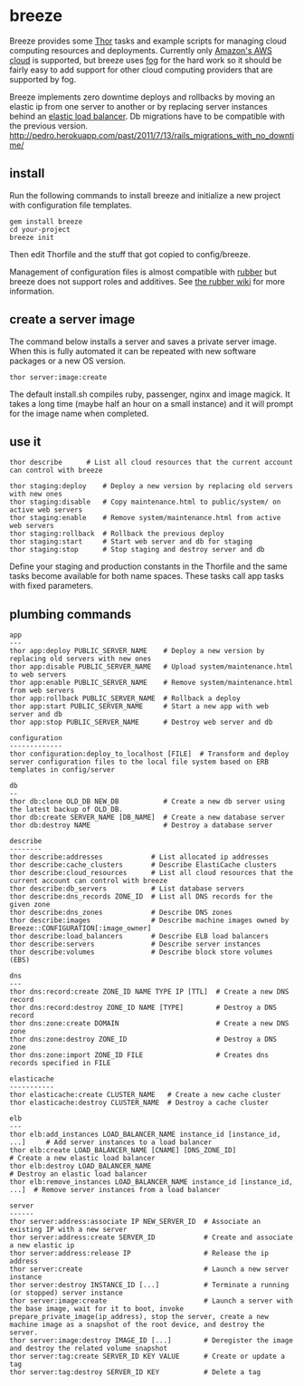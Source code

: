 # breeze

Breeze provides some [Thor](https://github.com/wycats/thor) tasks and example scripts for managing cloud computing resources
and deployments. Currently only [Amazon's AWS cloud](http://aws.amazon.com/) is supported, but breeze uses
[fog](https://github.com/geemus/fog) for the hard work so it should be fairly easy to add support for other cloud computing
providers that are supported by fog.

Breeze implements zero downtime deploys and rollbacks by moving an elastic ip from one server to another or by replacing
server instances behind an [elastic load balancer](http://aws.amazon.com/elasticloadbalancing). Db migrations have to be
compatible with the previous version. http://pedro.herokuapp.com/past/2011/7/13/rails_migrations_with_no_downtime/

## install

Run the following commands to install breeze and initialize a new project with configuration file templates.

    gem install breeze
    cd your-project
    breeze init

Then edit Thorfile and the stuff that got copied to config/breeze.

Management of configuration files is almost compatible with [rubber](https://github.com/wr0ngway/rubber)
but breeze does not support roles and additives. See [the rubber wiki](https://github.com/wr0ngway/rubber/wiki/Configuration)
for more information.

## create a server image

The command below installs a server and saves a private server image. When this is fully automated it can be
repeated with new software packages or a new OS version.

    thor server:image:create

The default install.sh compiles ruby, passenger, nginx and image magick. It takes a long time
(maybe half an hour on a small instance) and it will prompt for the image name when completed.

## use it

    thor describe      # List all cloud resources that the current account can control with breeze
    
    thor staging:deploy    # Deploy a new version by replacing old servers with new ones
    thor staging:disable   # Copy maintenance.html to public/system/ on active web servers
    thor staging:enable    # Remove system/maintenance.html from active web servers
    thor staging:rollback  # Rollback the previous deploy
    thor staging:start     # Start web server and db for staging
    thor staging:stop      # Stop staging and destroy server and db

Define your staging and production constants in the Thorfile and the same tasks become available for both name spaces.
These tasks call app tasks with fixed parameters.

## plumbing commands

    app
    ---
    thor app:deploy PUBLIC_SERVER_NAME    # Deploy a new version by replacing old servers with new ones
    thor app:disable PUBLIC_SERVER_NAME   # Upload system/maintenance.html to web servers
    thor app:enable PUBLIC_SERVER_NAME    # Remove system/maintenance.html from web servers
    thor app:rollback PUBLIC_SERVER_NAME  # Rollback a deploy
    thor app:start PUBLIC_SERVER_NAME     # Start a new app with web server and db
    thor app:stop PUBLIC_SERVER_NAME      # Destroy web server and db
    
    configuration
    -------------
    thor configuration:deploy_to_localhost [FILE]  # Transform and deploy server configuration files to the local file system based on ERB templates in config/server
    
    db
    --
    thor db:clone OLD_DB NEW_DB           # Create a new db server using the latest backup of OLD_DB.
    thor db:create SERVER_NAME [DB_NAME]  # Create a new database server
    thor db:destroy NAME                  # Destroy a database server
    
    describe
    --------
    thor describe:addresses            # List allocated ip addresses
    thor describe:cache_clusters       # Describe ElastiCache clusters
    thor describe:cloud_resources      # List all cloud resources that the current account can control with breeze
    thor describe:db_servers           # List database servers
    thor describe:dns_records ZONE_ID  # List all DNS records for the given zone
    thor describe:dns_zones            # Describe DNS zones
    thor describe:images               # Describe machine images owned by Breeze::CONFIGURATION[:image_owner]
    thor describe:load_balancers       # Describe ELB load balancers
    thor describe:servers              # Describe server instances
    thor describe:volumes              # Describe block store volumes (EBS)
    
    dns
    ---
    thor dns:record:create ZONE_ID NAME TYPE IP [TTL]  # Create a new DNS record
    thor dns:record:destroy ZONE_ID NAME [TYPE]        # Destroy a DNS record
    thor dns:zone:create DOMAIN                        # Create a new DNS zone
    thor dns:zone:destroy ZONE_ID                      # Destroy a DNS zone
    thor dns:zone:import ZONE_ID FILE                  # Creates dns records specified in FILE
    
    elasticache
    -----------
    thor elasticache:create CLUSTER_NAME   # Create a new cache cluster
    thor elasticache:destroy CLUSTER_NAME  # Destroy a cache cluster
    
    elb
    ---
    thor elb:add_instances LOAD_BALANCER_NAME instance_id [instance_id, ...]     # Add server instances to a load balancer
    thor elb:create LOAD_BALANCER_NAME [CNAME] [DNS_ZONE_ID]                     # Create a new elastic load balancer
    thor elb:destroy LOAD_BALANCER_NAME                                          # Destroy an elastic load balancer
    thor elb:remove_instances LOAD_BALANCER_NAME instance_id [instance_id, ...]  # Remove server instances from a load balancer
    
    server
    ------
    thor server:address:associate IP NEW_SERVER_ID  # Associate an existing IP with a new server
    thor server:address:create SERVER_ID            # Create and associate a new elastic ip
    thor server:address:release IP                  # Release the ip address
    thor server:create                              # Launch a new server instance
    thor server:destroy INSTANCE_ID [...]           # Terminate a running (or stopped) server instance
    thor server:image:create                        # Launch a server with the base image, wait for it to boot, invoke prepare_private_image(ip_address), stop the server, create a new machine image as a snapshot of the root device, and destroy the server.
    thor server:image:destroy IMAGE_ID [...]        # Deregister the image and destroy the related volume snapshot
    thor server:tag:create SERVER_ID KEY VALUE      # Create or update a tag
    thor server:tag:destroy SERVER_ID KEY           # Delete a tag
